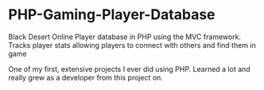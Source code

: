 # PHP-Gaming-Player-Database
Black Desert Online Player database in PHP using the MVC framework. Tracks player stats allowing players to connect with others and find them in game


One of my first, extensive projects I ever did using PHP. Learned a lot and really grew as a developer from this project on.
